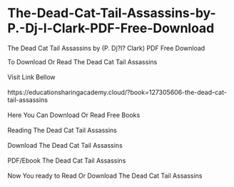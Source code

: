 # The-Dead-Cat-Tail-Assassins-by-P.-Dj-l-Clark-PDF-Free-Download
The Dead Cat Tail Assassins by (P. Dj?l? Clark) PDF Free Download
<div>To Download Or Read The Dead Cat Tail Assassins</div>
<div>&nbsp;</div>
<div>Visit Link Bellow</div>
<div>&nbsp;</div>
<div>https://educationsharingacademy.cloud/?book=127305606-the-dead-cat-tail-assassins</div>
<div>&nbsp;</div>
<div>Here You Can Download Or Read Free Books</div>
<div>&nbsp;</div>
<div>Reading The Dead Cat Tail Assassins</div>
<div>&nbsp;</div>
<div>Download The Dead Cat Tail Assassins</div>
<div>&nbsp;</div>
<div>PDF/Ebook The Dead Cat Tail Assassins</div>
<div>&nbsp;</div>
<div>Now You ready to Read Or Download The Dead Cat Tail Assassins</div>
<div>&nbsp;</div>

